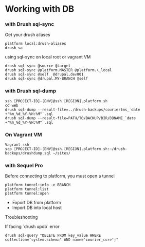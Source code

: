 # Working with DB

### with Drush sql-sync

Get your drush aliases

```
platform local:drush-aliases
drush sa
```

using sql-sync on local root or vagrant VM

```
drush sql-sync @source @target
drush sql-sync @platform.MASTER @platform.\_local
drush sql-sync @self  @drupal.dev001
drush sql-sync @drupal.MY-BRANCH @self
```

### with Drush sql-dump

    ssh [PROJECT-ID]-[ENV]@ssh.[REGION].platform.sh 
    cd web  
    drush sql-dump --result-file=../drush-backups/couriertms_`date +"%m_%d_%Y-%H:%M"`.sql
    drush sql-dump --result-file=PATH/TO/BACKUP/DIR/DBNAME_`date +"%m_%d_%Y-%H:%M"`.sql

### On Vagrant VM

```
Vagrant ssh
scp [PROJECT-ID]-[ENV]@ssh.[REGION].platform.sh:~/drush-backups/drushdump.sql ~/sites/
```

### with Sequel Pro

Before connecting to platform, you must open a tunnel

```
platform tunnel:info -e BRANCH
platform tunnel:list
platform tunnel:open
```

* Export DB from platform
* Import DB into local host

Troubleshooting

If facing \`drush updb\` error

```
drush sql-query "DELETE FROM key_value WHERE collection='system.schema' AND name='courier_core';"
```




